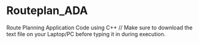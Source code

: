 # Routeplan_ADA
Route Planning Application Code using C++
// Make sure to download the text file on your Laptop/PC before typing it in during execution. 
